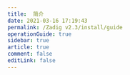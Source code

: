 ```yaml
---
title:  简介
date: 2021-03-16 17:19:43
permalink: /Zadig v2.3/install/guide
operationGuide: true
sidebar: true
article: true
comment: false
editLink: false
---
```


